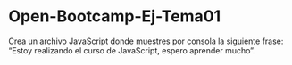 # Open-Bootcamp-Ej-Tema01
Crea un archivo JavaScript donde muestres por consola la siguiente frase: “Estoy realizando el curso de JavaScript, espero aprender mucho”.
